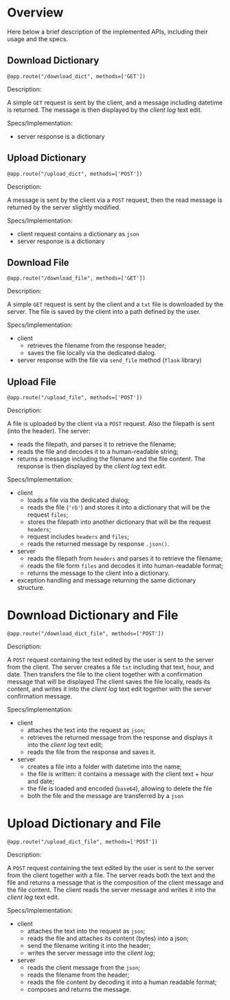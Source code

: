 # Overview

Here below a brief description of the implemented APIs, including their usage and the specs.

## Download Dictionary

`@app.route("/download_dict", methods=['GET'])`

Description:

A simple `GET` request is sent by the client, and a message including datetime is returned. The message is then displayed by the *client log* text edit.

Specs/Implementation:

- server response is a dictionary 

## Upload Dictionary

`@app.route("/upload_dict", methods=['POST'])`

Description:

A message is sent by the client via a `POST` request, then the read message is returned by the server slightly modified.

Specs/Implementation:

- client request contains a dictionary as `json`
- server response is a dictionary

## Download File

`@app.route("/download_file", methods=['GET'])`

Description:

A simple `GET` request is sent by the client and a `txt` file is downloaded by the server. The file is saved by the client into a path defined by the user.

Specs/Implementation:

- client 
  - retrieves the filename from the response header;
  - saves the file locally via the dedicated dialog.
- server response with the file via `send_file` method (`flask` library)

## Upload File

`@app.route("/upload_file", methods=['POST'])`

Description:

A file is uploaded by the client via a `POST` request. Also the filepath is sent (into the header). The server:
- reads the filepath, and parses it to retrieve the filename;
- reads the file and decodes it to a human-readable string;
- returns a message including the filename and the file content.
The response is then displayed by the *client log* text edit. 

Specs/Implementation:

- client
  - loads a file via the dedicated dialog;
  - reads the file (`'rb'`) and stores it into a dictionary that will be the request `files`;
  - stores the filepath into another dictionary that will be the request `headers`;
  - request includes `headers` and `files`;
  - reads the returned message by response `.json()`.
- server
  - reads the filepath from `headers` and parses it to retrieve the filename;
  - reads the file form `files` and decodes it into human-readable format;
  - returns the message to the client into a dictionary.
- exception handling and message returning the same dictionary structure.

# Download Dictionary and File

`@app.route("/download_dict_file", methods=['POST'])`

Description:

A `POST` request containing the text edited by the user is sent to the server from the client. The server creates a file `txt` including that text, hour, and date. Then transfers the file to the client together with a confirmation message that will be displayed
The client saves the file locally, reads its content, and writes it into the *client log* text edit together with the server confirmation message.

Specs/Implementation:
- client
  - attaches the text into the request as `json`;
  - retrieves the returned message from the response and displays it into the *client log* text edit;
  - reads the file from the response and saves it.
- server
  - creates a file into a folder with datetime into the name;
  - the file is written: it contains a message with the client text + hour and date;
  - the file is loaded and encoded (`base64`), allowing to delete the file
  - both the file and the message are transferred by a `json`


# Upload Dictionary and File

`@app.route("/upload_dict_file", methods=['POST'])`

Description:

A `POST` request containing the text edited by the user is sent to the server from the client together with a file. The server reads both the text and the file and returns a message that is the composition of the client message and the file content. The client reads the server message and writes it into the *client log* text edit.

Specs/Implementation:

- client
  - attaches the text into the request as `json`;
  - reads the file and attaches its content (bytes) into a json;
  - send the filename writing it into the header;
  - writes the server message into the *client log*;
- server
  - reads the client message from the `json`;
  - reads the filename from the header;
  - reads the file content by decoding it into a human readable format;
  - composes and returns the message.




